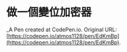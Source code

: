 #  做一個變位加密器
 _A Pen created at CodePen.io. Original URL: [https://codepen.io/atmos1128/pen/EdKmBp](https://codepen.io/atmos1128/pen/EdKmBp).

 